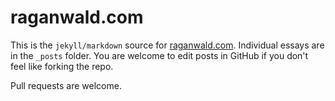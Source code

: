 # raganwald.com

This is the `jekyll/markdown` source for [raganwald.com]. Individual essays are in the `_posts` folder. You are welcome to edit posts in GitHub if you don't feel like forking the repo.

[raganwald.com]: https://raganwald.com "Reg Braithwaite's Blog"

Pull requests are welcome.
